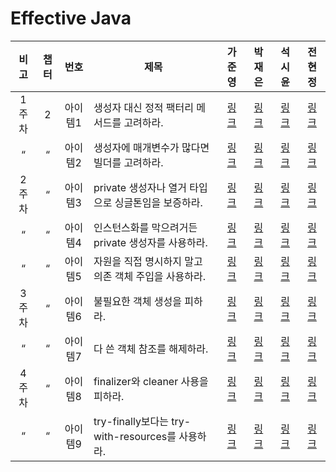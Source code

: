 # Effective Java

| 비고  | 챕터 |  번호  | 제목                                       |                                                     가준영                                                     |                                                         박재은                                                          |                                                       석시윤                                                       |                                                       전현정                                                       |
|:---:|:--:|:----:|------------------------------------------|:-----------------------------------------------------------------------------------------------------------:|:--------------------------------------------------------------------------------------------------------------------:|:---------------------------------------------------------------------------------------------------------------:|:---------------------------------------------------------------------------------------------------------------:|
| 1주차 | 2  | 아이템1 | 생성자 대신 정적 팩터리 메서드를 고려하라.                 | [링크](https://github.com/Jwhyee/effective-java-study/blob/junyoung/src/main/java/ka/chapter2/item1/item1.md) | [링크](https://github.com/Jaeeun1083/effective-java-study/blob/master/src/main/java/ka/jaeeun/chapter2/item1/item1.md) | [링크](https://github.com/seanee3670/effective-java-study/blob/master/src/main/java/seok/chapter2/item1/item1.md) | [링크](https://github.com/jhj-sharon/effective-java-study/blob/master/src/main/java/jeon/chapter1/item1/item1.md) |
|  “  | “  | 아이템2 | 생성자에 매개변수가 많다면 빌더를 고려하라.                 | [링크](https://github.com/Jwhyee/effective-java-study/blob/junyoung/src/main/java/ka/chapter2/item2/item2.md) | [링크](https://github.com/Jaeeun1083/effective-java-study/blob/master/src/main/java/ka/jaeeun/chapter2/item2/item2.md) | [링크](https://github.com/seanee3670/effective-java-study/blob/master/src/main/java/seok/chapter2/item2/item2.md) | [링크](https://github.com/jhj-sharon/effective-java-study/blob/master/src/main/java/jeon/chapter1/item2/item2.md) |
| 2주차 | “  | 아이템3 | private 생성자나 열거 타입으로 싱글톤임을 보증하라.         | [링크](https://github.com/Jwhyee/effective-java-study/blob/junyoung/src/main/java/ka/chapter2/item3/item3.md) | [링크](https://github.com/Jaeeun1083/effective-java-study/blob/master/src/main/java/ka/jaeeun/chapter2/item3/item3.md) | [링크](https://github.com/seanee3670/effective-java-study/blob/master/src/main/java/seok/chapter2/item3/item3.md) | [링크](https://github.com/jhj-sharon/effective-java-study/blob/master/src/main/java/jeon/chapter1/item3/item3.md) |
|  “  | “  | 아이템4 | 인스턴스화를 막으려거든 private 생성자를 사용하라.          | [링크](https://github.com/Jwhyee/effective-java-study/blob/junyoung/src/main/java/ka/chapter2/item4/item4.md) | [링크](https://github.com/Jaeeun1083/effective-java-study/blob/master/src/main/java/ka/jaeeun/chapter2/item4/item4.md) | [링크](https://github.com/seanee3670/effective-java-study/blob/master/src/main/java/seok/chapter2/item4/item4.md) | [링크](https://github.com/jhj-sharon/effective-java-study/blob/master/src/main/java/jeon/chapter1/item4/item4.md) |
|  “  | “  | 아이템5 | 자원을 직접 명시하지 말고 의존 객체 주입을 사용하라.           | [링크](https://github.com/Jwhyee/effective-java-study/blob/junyoung/src/main/java/ka/chapter2/item5/item5.md) | [링크](https://github.com/Jaeeun1083/effective-java-study/blob/master/src/main/java/ka/jaeeun/chapter2/item5/item5.md) | [링크](https://github.com/seanee3670/effective-java-study/blob/master/src/main/java/seok/chapter2/item5/item5.md) | [링크](https://github.com/jhj-sharon/effective-java-study/blob/master/src/main/java/jeon/chapter1/item5/item5.md) |
| 3주차 | “  | 아이템6 | 불필요한 객체 생성을 피하라.                         | [링크](https://github.com/Jwhyee/effective-java-study/blob/junyoung/src/main/java/ka/chapter2/item6/item6.md) | [링크](https://github.com/Jaeeun1083/effective-java-study/blob/master/src/main/java/ka/jaeeun/chapter2/item6/item6.md) | [링크](https://github.com/seanee3670/effective-java-study/blob/master/src/main/java/seok/chapter2/item6/item6.md) | [링크](https://github.com/jhj-sharon/effective-java-study/blob/master/src/main/java/jeon/chapter1/item6/item6.md) |
|  “  | “  | 아이템7 | 다 쓴 객체 참조를 해제하라.                         | [링크](https://github.com/Jwhyee/effective-java-study/blob/junyoung/src/main/java/ka/chapter2/item7/item7.md) | [링크](https://github.com/Jaeeun1083/effective-java-study/blob/master/src/main/java/ka/jaeeun/chapter2/item7/item7.md) | [링크](https://github.com/seanee3670/effective-java-study/blob/master/src/main/java/seok/chapter2/item7/item7.md) | [링크](https://github.com/jhj-sharon/effective-java-study/blob/master/src/main/java/jeon/chapter1/item7/item7.md) |
| 4주차 | “  | 아이템8 | finalizer와 cleaner 사용을 피하라.              | [링크](https://github.com/Jwhyee/effective-java-study/blob/junyoung/src/main/java/ka/chapter2/item8/item8.md) | [링크](https://github.com/Jaeeun1083/effective-java-study/blob/master/src/main/java/ka/jaeeun/chapter2/item8/item8.md) | [링크](https://github.com/seanee3670/effective-java-study/blob/master/src/main/java/seok/chapter2/item8/item8.md) | [링크](https://github.com/jhj-sharon/effective-java-study/blob/master/src/main/java/jeon/chapter1/item8/item8.md) |
|  “  | “  | 아이템9 | try-finally보다는 try-with-resources를 사용하라. | [링크](https://github.com/Jwhyee/effective-java-study/blob/junyoung/src/main/java/ka/chapter2/item9/item9.md) | [링크](https://github.com/Jaeeun1083/effective-java-study/blob/master/src/main/java/ka/jaeeun/chapter2/item9/item9.md) | [링크](https://github.com/seanee3670/effective-java-study/blob/master/src/main/java/seok/chapter2/item9/item9.md) | [링크](https://github.com/jhj-sharon/effective-java-study/blob/master/src/main/java/jeon/chapter1/item9/item9.md) |